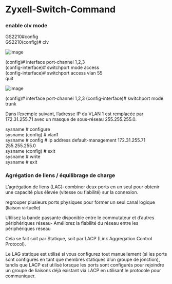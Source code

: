 # Zyxell-Switch-Command

### enable clv mode   

GS2210#config    
GS2210(config)# clv  

![image](https://github.com/user-attachments/assets/47f9f75b-ad25-4590-811e-a8c55d51f29a)



(config)# interface port-channel 1,2,3           
(config-interface)# switchport mode access     
(config-interface)# switchport access vlan 55    
quit

![image](https://github.com/user-attachments/assets/97ce2ec8-1251-4b56-8fba-8f8d4138257e)

(config)# interface port-channel 1,2,3
(config-interface)# switchport mode trunk

Dans l’exemple suivant, l’adresse IP du VLAN 1 est remplacée par 172.31.255.71 avec un masque de sous-réseau 255.255.255.0.

sysname # configure    
sysname (config) # vlan1     
sysname # config # ip address default-management 172.31.255.71 255.255.255.0    
sysname (config) # exit     
sysname # write    
sysname # exit     


### Agrégation de liens / équilibrage de charge


L’agrégation de liens (LAG): combiner deux ports en un seul pour obtenir une capacité plus élevée (vitesse ou fiabilité) sur la connexion.   

 regrouper plusieurs ports physiques pour former un seul canal logique (liaison virtuelle) 

 Utilisez la bande passante disponible entre le commutateur et d’autres périphériques
réseau- Améliorez la fiabilité du réseau entre les périphériques réseau



Cela se fait soit par Statique, soit par LACP (Link Aggregation Control Protocol). 

Le LAG statique est utilisé si vous configurez tout manuellement (si les ports sont configurés en tant que membres statiques d’un groupe de jonction), tandis que LACP est utilisé lorsque les ports sont configurés pour rejoindre un groupe de liaisons déjà existant via LACP en utilisant le protocole pour communiquer.

